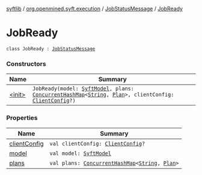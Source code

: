 [syftlib](../../../index.md) / [org.openmined.syft.execution](../../index.md) / [JobStatusMessage](../index.md) / [JobReady](./index.md)

# JobReady

`class JobReady : `[`JobStatusMessage`](../index.md)

### Constructors

| Name | Summary |
|---|---|
| [&lt;init&gt;](-init-.md) | `JobReady(model: `[`SyftModel`](../../../org.openmined.syft.proto/-syft-model/index.md)`, plans: `[`ConcurrentHashMap`](https://docs.oracle.com/javase/6/docs/api/java/util/concurrent/ConcurrentHashMap.html)`<`[`String`](https://kotlinlang.org/api/latest/jvm/stdlib/kotlin/-string/index.html)`, `[`Plan`](../../-plan/index.md)`>, clientConfig: `[`ClientConfig`](../../../org.openmined.syft.networking.datamodels/-client-config/index.md)`?)` |

### Properties

| Name | Summary |
|---|---|
| [clientConfig](client-config.md) | `val clientConfig: `[`ClientConfig`](../../../org.openmined.syft.networking.datamodels/-client-config/index.md)`?` |
| [model](model.md) | `val model: `[`SyftModel`](../../../org.openmined.syft.proto/-syft-model/index.md) |
| [plans](plans.md) | `val plans: `[`ConcurrentHashMap`](https://docs.oracle.com/javase/6/docs/api/java/util/concurrent/ConcurrentHashMap.html)`<`[`String`](https://kotlinlang.org/api/latest/jvm/stdlib/kotlin/-string/index.html)`, `[`Plan`](../../-plan/index.md)`>` |
